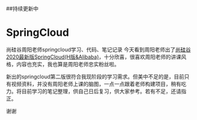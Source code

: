 ##持续更新中
# SpringCloud
尚硅谷周阳老师springcloud学习、代码、笔记记录
今天看到周阳老师出了[尚硅谷2020最新版SpringCloud(H版&Alibaba)](https://www.bilibili.com/video/BV18E411x7eT)，十分欣喜，很喜欢周阳老师的讲课风格，内容也充实，我也算是周阳老师忠实粉丝啦。

新出的springcloud第二版很符合我现阶段的学习需求。但美中不足的是，目前只有视频资料，并没有周阳老师上课的脑图，一点一点跟着老师构建项目，稍有吃力。将目前学习的笔记整理，供自己日后复习，供大家参考。若有不足，还请指正。

谢谢

